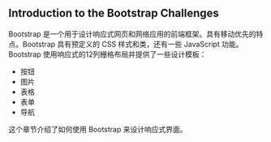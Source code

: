 ## Introduction to the Bootstrap Challenges

Bootstrap 是一个用于设计响应式网页和网络应用的前端框架。具有移动优先的特点。Bootstrap 具有预定义的 CSS 样式和类，还有一些 JavaScript 功能。Bootstrap 使用响应式的12列栅格布局并提供了一些设计模板：

- 按钮
- 图片
- 表格
- 表单
- 导航

这个章节介绍了如何使用 Bootstrap 来设计响应式界面。